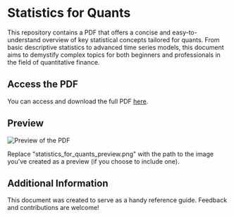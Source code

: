 
# Statistics for Quants

This repository contains a PDF that offers a concise and easy-to-understand overview of key statistical concepts tailored for quants. From basic descriptive statistics to advanced time series models, this document aims to demystify complex topics for both beginners and professionals in the field of quantitative finance.

## Access the PDF

You can access and download the full PDF [here](./statistics_for_quants.pdf).

## Preview

![Preview of the PDF](./statistics_for_quants_preview.png)

Replace "statistics_for_quants_preview.png" with the path to the image you've created as a preview (if you choose to include one).

## Additional Information

This document was created to serve as a handy reference guide. Feedback and contributions are welcome!
